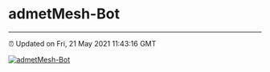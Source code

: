 # admetMesh-Bot
---
⏰ Updated on Fri, 21 May 2021 11:43:16 GMT

[![admetMesh-Bot](https://github.com/kotori-y/admetMesh-bot/actions/workflows/main.yml/badge.svg)](https://github.com/kotori-y/admetMesh-bot/actions/workflows/main.yml)
